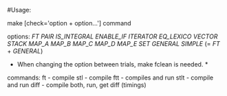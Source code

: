 #Usage:

make [check='option + option...'] command

options:
_FT_
_PAIR_
_IS_INTEGRAL_
_ENABLE_IF_
_ITERATOR_
_EQ_LEXICO_
_VECTOR_
_STACK_
_MAP_A_
_MAP_B_
_MAP_C_
_MAP_D_
_MAP_E_
_SET_
_GENERAL_
_SIMPLE_ (= _FT_ + _GENERAL_)

* When changing the option between trials, make fclean is needed. *

commands:
ft - compile
stl - compile
ftt - compiles and run
stlt - compile and run
diff - compile both, run, get diff (timings)
